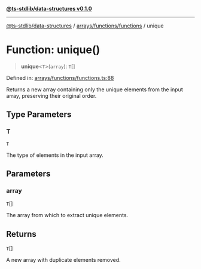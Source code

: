[**@ts-stdlib/data-structures v0.1.0**](../../../../README.md)

***

[@ts-stdlib/data-structures](../../../../README.md) / [arrays/functions/functions](../README.md) / unique

# Function: unique()

> **unique**\<`T`\>(`array`): `T`[]

Defined in: [arrays/functions/functions.ts:88](https://github.com/gabaudette/ts-stdlib/blob/8e7816af16ba99a04cff637dfff9fab2e1e392d8/packages/data-structures/src/arrays/functions/functions.ts#L88)

Returns a new array containing only the unique elements from the input array, preserving their original order.

## Type Parameters

### T

`T`

The type of elements in the input array.

## Parameters

### array

`T`[]

The array from which to extract unique elements.

## Returns

`T`[]

A new array with duplicate elements removed.
